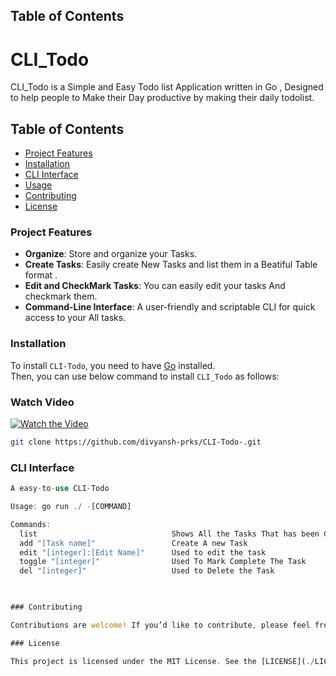 
## Table of Contents
# CLI_Todo

CLI_Todo is a Simple and Easy Todo list Application written in Go , Designed to help people to Make their Day productive by making their daily todolist.

## Table of Contents

- [Project Features](#project-features)
- [Installation](#installation)
- [CLI Interface](#cli-interface)
- [Usage](#usage)
- [Contributing](#contributing)
- [License](#license)

### Project Features

- **Organize**: Store and organize your Tasks.
- **Create Tasks**: Easily create New Tasks and list them in a Beatiful Table format .
- **Edit and CheckMark Tasks**: You can easily edit your tasks And checkmark them.
- **Command-Line Interface**: A user-friendly and scriptable CLI for quick access to your All tasks.

### Installation

To install `CLI-Todo`, you need to have [Go](https://go.dev/doc/install) installed.  
Then, you can use below command to install `CLI_Todo` as follows:

### Watch Video
[![Watch the Video](https://img.youtube.com/vi/3sv-jieY-uc/0.jpg)](https://youtu.be/3sv-jieY-uc)

```bash
git clone https://github.com/divyansh-prks/CLI-Todo-.git
```

### CLI Interface

```rust
A easy-to-use CLI-Todo

Usage: go run ./ -[COMMAND]

Commands:
  list                              Shows All the Tasks That has been Created
  add "[Task name]"                 Create A new Task
  edit "[integer]:[Edit Name]"      Used to edit the task
  toggle "[integer]"                Used To Mark Complete The Task 
  del "[integer]"                   Used to Delete the Task
  


### Contributing

Contributions are welcome! If you’d like to contribute, please feel free to open an issue or submit a pull request. Checkout our [CONTRIBUTING](./CONTRIBUTING.md) file for details on how to contribute.

### License

This project is licensed under the MIT License. See the [LICENSE](./LICENSE) file for details.
